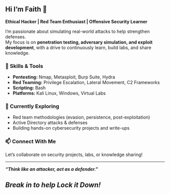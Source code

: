 ## Hi I’m Faith 👋
**Ethical Hacker | Red Team Enthusiast | Offensive Security Learner**

I’m passionate about simulating real-world attacks to help strengthen defenses.  
My focus is on **penetration testing, adversary simulation, and exploit development**, with a drive to continuously learn, build labs, and share knowledge.  

### 🔧 Skills & Tools  
- **Pentesting:** Nmap, Metasploit, Burp Suite, Hydra  
- **Red Teaming:** Privilege Escalation, Lateral Movement, C2 Frameworks  
- **Scripting:** Bash  
- **Platforms:** Kali Linux, Windows, Virtual Labs

### 🚀 Currently Exploring  
- Red team methodologies (evasion, persistence, post-exploitation)  
- Active Directory attacks & defenses  
- Building hands-on cybersecurity projects and write-ups  

### 📫 Connect With Me  
Let’s collaborate on security projects, labs, or knowledge sharing!  

---
***“Think like an attacker, act as a defender.”***  
## _Break in to help Lock it Down!_
<!--
**FaithOnosoneTech/FaithOnosoneTech** is a ✨ _special_ ✨ repository because its `README.md` (this file) appears on your GitHub profile.

Here are some ideas to get you started:

- 🔭 I’m currently working on ...
- 🌱 I’m currently learning ...
- 👯 I’m looking to collaborate on ...
- 🤔 I’m looking for help with ...
- 💬 Ask me about ...
- 📫 How to reach me: ...
- 😄 Pronouns: ...
- ⚡ Fun fact: ...
-->
